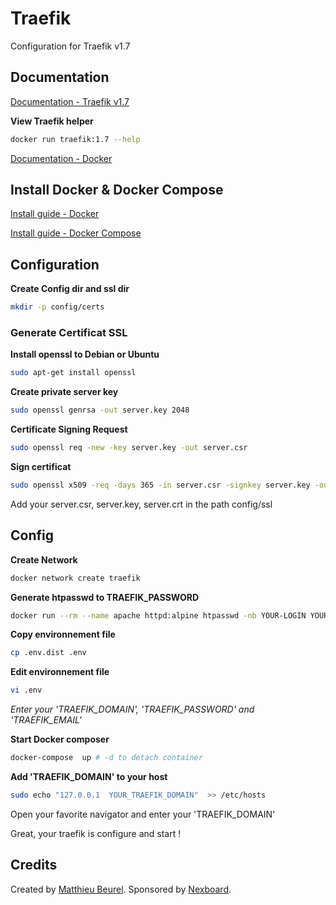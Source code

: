# Traefik

Configuration for Traefik v1.7

## Documentation

[Documentation - Traefik v1.7](https://docs.traefik.io/v1.7)

**View Traefik helper**
```bash
docker run traefik:1.7 --help
```

[Documentation - Docker](https://docs.docker.com/)

## Install Docker & Docker Compose
[Install guide - Docker](https://docs.docker.com/engine/install/)

[Install guide - Docker Compose](https://docs.docker.com/compose/install/) 

## Configuration

**Create Config dir and ssl dir**
```bash
mkdir -p config/certs
```

### Generate Certificat SSL

**Install openssl to Debian or Ubuntu**
```bash
sudo apt-get install openssl
```

**Create private server key**
```bash
sudo openssl genrsa -out server.key 2048
```

**Certificate Signing Request**
```bash
sudo openssl req -new -key server.key -out server.csr
```

**Sign certificat**
```bash
sudo openssl x509 -req -days 365 -in server.csr -signkey server.key -out server.crt
```

Add your server.csr, server.key, server.crt in the path config/ssl

## Config

**Create Network**
```bash
docker network create traefik
```

**Generate htpasswd to TRAEFIK_PASSWORD**
```bash
docker run --rm --name apache httpd:alpine htpasswd -nb YOUR-LOGIN YOUR-PASSWORD
```

**Copy environnement file**
```bash
cp .env.dist .env
```

**Edit environnement file**
```bash
vi .env
```
_Enter your 'TRAEFIK_DOMAIN', 'TRAEFIK_PASSWORD' and 'TRAEFIK_EMAIL'_

**Start Docker composer**
```bash
docker-compose  up # -d to detach container
```

**Add 'TRAEFIK_DOMAIN' to your host**
```bash
sudo echo "127.0.0.1  YOUR_TRAEFIK_DOMAIN"  >> /etc/hosts
```

Open your favorite navigator and enter your 'TRAEFIK_DOMAIN'

Great, your traefik is configure and start !


## Credits

Created by [Matthieu Beurel](https://www.mbeurel.com). Sponsored by [Nexboard](https://www.nexboard.fr).